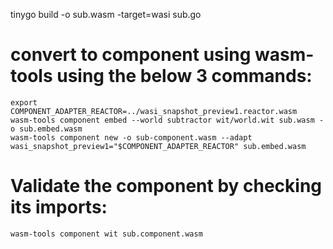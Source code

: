 tinygo build -o sub.wasm -target=wasi sub.go

# convert to component using wasm-tools using the below 3 commands:
```
export COMPONENT_ADAPTER_REACTOR=../wasi_snapshot_preview1.reactor.wasm
wasm-tools component embed --world subtractor wit/world.wit sub.wasm -o sub.embed.wasm
wasm-tools component new -o sub-component.wasm --adapt wasi_snapshot_preview1="$COMPONENT_ADAPTER_REACTOR" sub.embed.wasm

```

#  Validate the component by checking its imports:
```wasm-tools component wit sub.component.wasm```